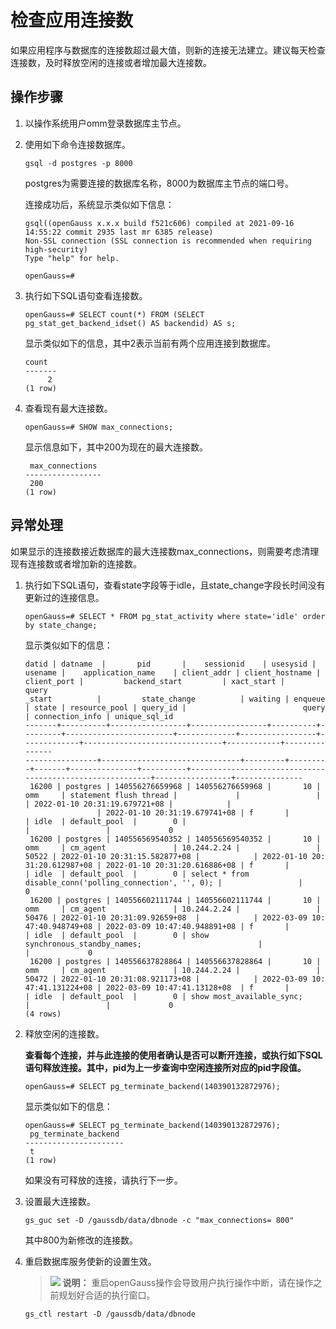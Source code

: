 # 检查应用连接数<a name="ZH-CN_TOPIC_0289897019"></a>

如果应用程序与数据库的连接数超过最大值，则新的连接无法建立。建议每天检查连接数，及时释放空闲的连接或者增加最大连接数。

## 操作步骤<a name="zh-cn_topic_0283140579_zh-cn_topic_0237088809_zh-cn_topic_0059777858_s8aaa4c4f54fe4b97b5bf3a874789aad6"></a>

1.  以操作系统用户omm登录数据库主节点。
2.  使用如下命令连接数据库。

    ```
    gsql -d postgres -p 8000
    ```

    postgres为需要连接的数据库名称，8000为数据库主节点的端口号。

    连接成功后，系统显示类似如下信息：

    ```
    gsql((openGauss x.x.x build f521c606) compiled at 2021-09-16 14:55:22 commit 2935 last mr 6385 release)
    Non-SSL connection (SSL connection is recommended when requiring high-security)
    Type "help" for help.
    
    openGauss=# 
    ```

3.  执行如下SQL语句查看连接数。

    ```
    openGauss=# SELECT count(*) FROM (SELECT pg_stat_get_backend_idset() AS backendid) AS s;
    ```

    显示类似如下的信息，其中2表示当前有两个应用连接到数据库。

    ```
    count
    -------
         2
    (1 row)
    ```

4.  查看现有最大连接数。

    ```
    openGauss=# SHOW max_connections;
    ```

    显示信息如下，其中200为现在的最大连接数。

    ```
     max_connections 
    -----------------
     200
    (1 row)
    ```


## 异常处理<a name="zh-cn_topic_0283140579_zh-cn_topic_0237088809_zh-cn_topic_0059777858_sd21b84e4719d479daa8c2a0a7bef2589"></a>

如果显示的连接数接近数据库的最大连接数max\_connections，则需要考虑清理现有连接数或者增加新的连接数。

1.  执行如下SQL语句，查看state字段等于idle，且state\_change字段长时间没有更新过的连接信息。

    ```
    openGauss=# SELECT * FROM pg_stat_activity where state='idle' order by state_change;
    ```

    显示类似如下的信息：

    ```
    datid | datname  |       pid       |    sessionid    | usesysid | usename |    application_name    | client_addr | client_hostname | client_port |         backend_start         | xact_start |          query
    _start          |         state_change          | waiting | enqueue | state | resource_pool | query_id |                          query                           | connection_info | unique_sql_id
    -------+----------+-----------------+-----------------+----------+---------+------------------------+-------------+-----------------+-------------+-------------------------------+------------+---------------
    ----------------+-------------------------------+---------+---------+-------+---------------+----------+----------------------------------------------------------+-----------------+---------------
     16200 | postgres | 140556276659968 | 140556276659968 |       10 | omm     | statement flush thread |             |                 |             | 2022-01-10 20:31:19.679721+08 |            |
                    | 2022-01-10 20:31:19.679741+08 | f       |         | idle  | default_pool  |        0 |                                                          |                 |             0
     16200 | postgres | 140556569540352 | 140556569540352 |       10 | omm     | cm_agent               | 10.244.2.24 |                 |       50522 | 2022-01-10 20:31:15.582877+08 |            | 2022-01-10 20:
    31:20.612987+08 | 2022-01-10 20:31:20.616886+08 | f       |         | idle  | default_pool  |        0 | select * from disable_conn('polling_connection', '', 0); |                 |             0
     16200 | postgres | 140556602111744 | 140556602111744 |       10 | omm     | cm_agent               | 10.244.2.24 |                 |       50476 | 2022-01-10 20:31:09.92659+08  |            | 2022-03-09 10:
    47:40.948749+08 | 2022-03-09 10:47:40.948891+08 | f       |         | idle  | default_pool  |        0 | show synchronous_standby_names;                          |                 |             0
     16200 | postgres | 140556637828864 | 140556637828864 |       10 | omm     | cm_agent               | 10.244.2.24 |                 |       50472 | 2022-01-10 20:31:08.921173+08 |            | 2022-03-09 10:
    47:41.131224+08 | 2022-03-09 10:47:41.13128+08  | f       |         | idle  | default_pool  |        0 | show most_available_sync;                                |                 |             0
    (4 rows)
    ```

2.  释放空闲的连接数。

    **查看每个连接，并与此连接的使用者确认是否可以断开连接，或执行如下SQL语句释放连接。其中，pid为上一步查询中空闲连接所对应的pid字段值。**

    ```
    openGauss=# SELECT pg_terminate_backend(140390132872976);
    ```

    显示类似如下的信息：

    ```
    openGauss=# SELECT pg_terminate_backend(140390132872976);
     pg_terminate_backend 
    ----------------------
     t
    (1 row)
    ```

    如果没有可释放的连接，请执行下一步。

3.  设置最大连接数。

    ```
    gs_guc set -D /gaussdb/data/dbnode -c "max_connections= 800"
    ```

    其中800为新修改的连接数。

4.  重启数据库服务使新的设置生效。

    >![](public_sys-resources/icon-note.gif) **说明：** 
    >重启openGauss操作会导致用户执行操作中断，请在操作之前规划好合适的执行窗口。

    ```
    gs_ctl restart -D /gaussdb/data/dbnode
    ```



